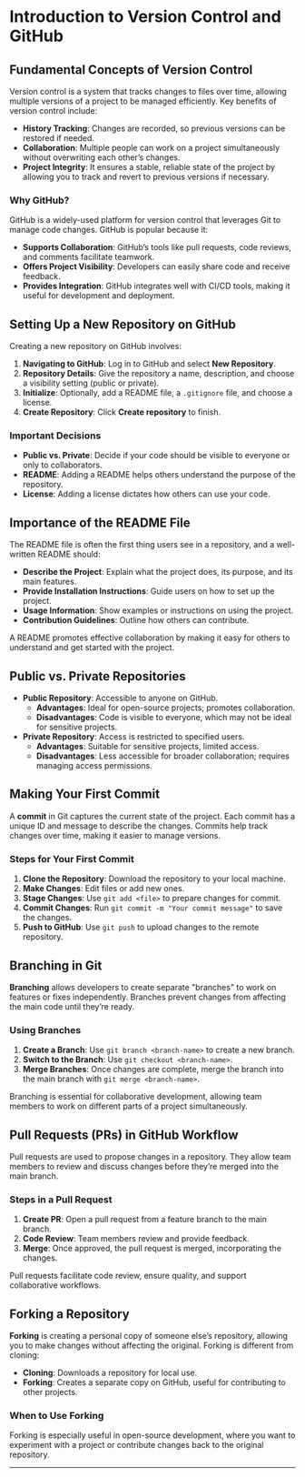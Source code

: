 # Introduction to Version Control and GitHub

## Fundamental Concepts of Version Control
Version control is a system that tracks changes to files over time, allowing multiple versions of a project to be managed efficiently. Key benefits of version control include:
- **History Tracking**: Changes are recorded, so previous versions can be restored if needed.
- **Collaboration**: Multiple people can work on a project simultaneously without overwriting each other’s changes.
- **Project Integrity**: It ensures a stable, reliable state of the project by allowing you to track and revert to previous versions if necessary.

### Why GitHub?
GitHub is a widely-used platform for version control that leverages Git to manage code changes. GitHub is popular because it:
- **Supports Collaboration**: GitHub’s tools like pull requests, code reviews, and comments facilitate teamwork.
- **Offers Project Visibility**: Developers can easily share code and receive feedback.
- **Provides Integration**: GitHub integrates well with CI/CD tools, making it useful for development and deployment.

## Setting Up a New Repository on GitHub
Creating a new repository on GitHub involves:
1. **Navigating to GitHub**: Log in to GitHub and select **New Repository**.
2. **Repository Details**: Give the repository a name, description, and choose a visibility setting (public or private).
3. **Initialize**: Optionally, add a README file, a `.gitignore` file, and choose a license.
4. **Create Repository**: Click **Create repository** to finish.

### Important Decisions
- **Public vs. Private**: Decide if your code should be visible to everyone or only to collaborators.
- **README**: Adding a README helps others understand the purpose of the repository.
- **License**: Adding a license dictates how others can use your code.

## Importance of the README File
The README file is often the first thing users see in a repository, and a well-written README should:
- **Describe the Project**: Explain what the project does, its purpose, and its main features.
- **Provide Installation Instructions**: Guide users on how to set up the project.
- **Usage Information**: Show examples or instructions on using the project.
- **Contribution Guidelines**: Outline how others can contribute.

A README promotes effective collaboration by making it easy for others to understand and get started with the project.

## Public vs. Private Repositories
- **Public Repository**: Accessible to anyone on GitHub.
  - **Advantages**: Ideal for open-source projects; promotes collaboration.
  - **Disadvantages**: Code is visible to everyone, which may not be ideal for sensitive projects.
- **Private Repository**: Access is restricted to specified users.
  - **Advantages**: Suitable for sensitive projects, limited access.
  - **Disadvantages**: Less accessible for broader collaboration; requires managing access permissions.

## Making Your First Commit
A **commit** in Git captures the current state of the project. Each commit has a unique ID and message to describe the changes. Commits help track changes over time, making it easier to manage versions.

### Steps for Your First Commit
1. **Clone the Repository**: Download the repository to your local machine.
2. **Make Changes**: Edit files or add new ones.
3. **Stage Changes**: Use `git add <file>` to prepare changes for commit.
4. **Commit Changes**: Run `git commit -m "Your commit message"` to save the changes.
5. **Push to GitHub**: Use `git push` to upload changes to the remote repository.

## Branching in Git
**Branching** allows developers to create separate "branches" to work on features or fixes independently. Branches prevent changes from affecting the main code until they’re ready.

### Using Branches
1. **Create a Branch**: Use `git branch <branch-name>` to create a new branch.
2. **Switch to the Branch**: Use `git checkout <branch-name>`.
3. **Merge Branches**: Once changes are complete, merge the branch into the main branch with `git merge <branch-name>`.

Branching is essential for collaborative development, allowing team members to work on different parts of a project simultaneously.

## Pull Requests (PRs) in GitHub Workflow
Pull requests are used to propose changes in a repository. They allow team members to review and discuss changes before they’re merged into the main branch.

### Steps in a Pull Request
1. **Create PR**: Open a pull request from a feature branch to the main branch.
2. **Code Review**: Team members review and provide feedback.
3. **Merge**: Once approved, the pull request is merged, incorporating the changes.

Pull requests facilitate code review, ensure quality, and support collaborative workflows.

## Forking a Repository
**Forking** is creating a personal copy of someone else’s repository, allowing you to make changes without affecting the original. Forking is different from cloning:
- **Cloning**: Downloads a repository for local use.
- **Forking**: Creates a separate copy on GitHub, useful for contributing to other projects.

### When to Use Forking
Forking is especially useful in open-source development, where you want to experiment with a project or contribute changes back to the original repository.

---


